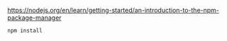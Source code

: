 https://nodejs.org/en/learn/getting-started/an-introduction-to-the-npm-package-manager

`npm install`
